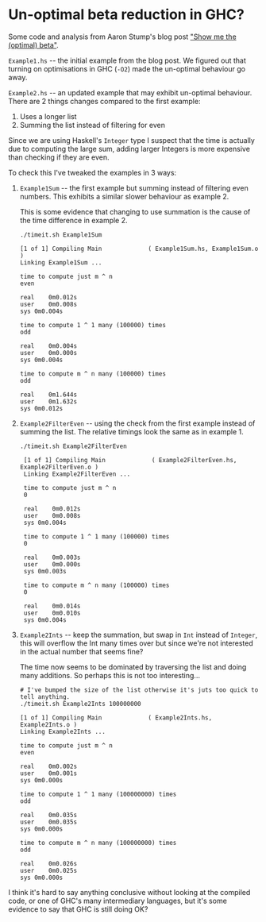 # Un-optimal beta reduction in GHC?

Some code and analysis from Aaron Stump's blog post ["Show me the (optimal) beta"][1].

[1]: https://queuea9.wordpress.com/2020/07/10/show-me-the-optimal-beta/

`Example1.hs` -- the initial example from the blog post. We figured out that
turning on optimisations in GHC (`-O2`) made the un-optimal behaviour go away.

`Example2.hs` -- an updated example that may exhibit un-optimal behaviour. There
are 2 things changes compared to the first example:

1. Uses a longer list
2. Summing the list instead of filtering for even

Since we are using Haskell's `Integer` type I suspect that the time is actually
due to computing the large sum, adding larger Integers is more expensive than
checking if they are even. 

To check this I've tweaked the examples in 3 ways:

1. `Example1Sum` -- the first example but summing instead of filtering even
    numbers. This exhibits a similar slower behaviour as example 2.

    This is some evidence that changing to use summation is the cause of the
    time difference in example 2.

    ```
    ./timeit.sh Example1Sum

    [1 of 1] Compiling Main             ( Example1Sum.hs, Example1Sum.o )
    Linking Example1Sum ...

    time to compute just m ^ n
    even

    real	0m0.012s
    user	0m0.008s
    sys	0m0.004s

    time to compute 1 ^ 1 many (100000) times
    odd

    real	0m0.004s
    user	0m0.000s
    sys	0m0.004s

    time to compute m ^ n many (100000) times
    odd

    real	0m1.644s
    user	0m1.632s
    sys	0m0.012s
    ```

2. `Example2FilterEven` -- using the check from the first example instead of
   summing the list. The relative timings look the same as in example 1.


   ```
   ./timeit.sh Example2FilterEven

    [1 of 1] Compiling Main             ( Example2FilterEven.hs, Example2FilterEven.o )
    Linking Example2FilterEven ...

    time to compute just m ^ n
    0

    real	0m0.012s
    user	0m0.008s
    sys	0m0.004s

    time to compute 1 ^ 1 many (100000) times
    0

    real	0m0.003s
    user	0m0.000s
    sys	0m0.003s

    time to compute m ^ n many (100000) times
    0

    real	0m0.014s
    user	0m0.010s
    sys	0m0.004s
    ```

3. `Example2Ints` -- keep the summation, but swap in `Int` instead of
    `Integer`, this will overflow the Int many times over but since we're not
    interested in the actual number that seems fine? 

    The time now seems to be dominated by traversing the list and doing many
    additions. So perhaps this is not too interesting...

    ```
    # I've bumped the size of the list otherwise it's juts too quick to tell anything.
    ./timeit.sh Example2Ints 100000000 

    [1 of 1] Compiling Main             ( Example2Ints.hs, Example2Ints.o )
    Linking Example2Ints ...

    time to compute just m ^ n
    even

    real	0m0.002s
    user	0m0.001s
    sys	0m0.000s

    time to compute 1 ^ 1 many (100000000) times
    odd

    real	0m0.035s
    user	0m0.035s
    sys	0m0.000s

    time to compute m ^ n many (100000000) times
    odd

    real	0m0.026s
    user	0m0.025s
    sys	0m0.000s
    ```

I think it's hard to say anything conclusive without looking at the compiled
code, or one of GHC's many intermediary languages, but it's some evidence to
say that GHC is still doing OK?
